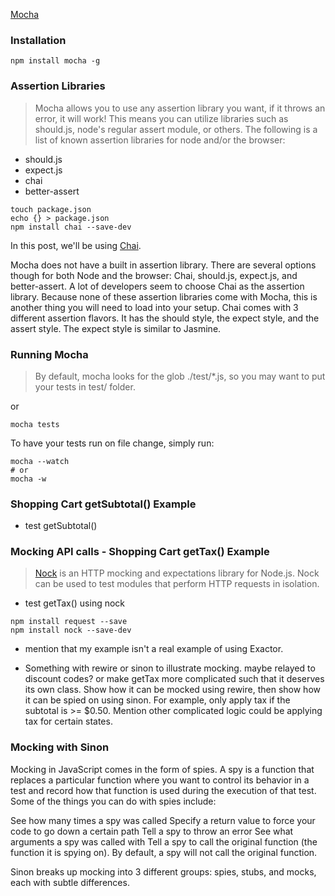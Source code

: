 [Mocha](https://mochajs.org/)

### Installation



```
npm install mocha -g
```

### Assertion Libraries

> Mocha allows you to use any assertion library you want, if it throws an error, it will work! This means you can utilize libraries such as should.js, node's regular assert module, or others. The following is a list of known assertion libraries for node and/or the browser:

* should.js
* expect.js
* chai
* better-assert

```
touch package.json
echo {} > package.json
npm install chai --save-dev
```

In this post, we'll be using [Chai](http://chaijs.com/).

Mocha does not have a built in assertion library. There are several options though for both Node and the browser: Chai, should.js, expect.js, and better-assert. A lot of developers seem to choose Chai as the assertion library. Because none of these assertion libraries come with Mocha, this is another thing you will need to load into your setup. Chai comes with 3 different assertion flavors. It has the should style, the expect style, and the assert style. The expect style is similar to Jasmine.

### Running Mocha

> By default, mocha looks for the glob ./test/*.js, so you may want to put your tests in test/ folder.

or

```
mocha tests
```

To have your tests run on file change, simply run:

```
mocha --watch
# or
mocha -w
```

### Shopping Cart getSubtotal() Example

* test getSubtotal()

### Mocking API calls - Shopping Cart getTax() Example

> [Nock](https://github.com/pgte/nock) is an HTTP mocking and expectations library for Node.js. Nock can be used to test modules that perform HTTP requests in isolation.

* test getTax() using nock

```
npm install request --save
npm install nock --save-dev
```

* mention that my example isn't a real example of using Exactor.


* Something with rewire or sinon to illustrate mocking. maybe relayed to discount codes? or make getTax more complicated such that it deserves its own class. Show how it can be mocked using rewire, then show how it can be spied on using sinon. For example, only apply tax if the subtotal is >= $0.50. Mention other complicated logic could be applying tax for certain states.



### Mocking with Sinon

Mocking in JavaScript comes in the form of spies. A spy is a function that replaces a particular function where you want to control its behavior in a test and record how that function is used during the execution of that test. Some of the things you can do with spies include:

See how many times a spy was called
Specify a return value to force your code to go down a certain path
Tell a spy to throw an error
See what arguments a spy was called with
Tell a spy to call the original function (the function it is spying on). By default, a spy will not call the original function.

Sinon breaks up mocking into 3 different groups: spies, stubs, and mocks, each with subtle differences.
